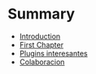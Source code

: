 # Summary

* [Introduction](README.md)
* [First Chapter](chapter1.md)
* [Plugins interesantes](plugins-interesantes.md)
* [Colaboracion](colaboracion.md)

